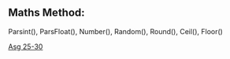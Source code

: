<h2>Maths Method:</h2>
<p>Parsint(), ParsFloat(), Number(), Random(), Round(), Ceil(), Floor()</p>

<a href="https://sheikhabdulmoiz.github.io/Assignment-08/" target="_blank">Asg 25-30</a>